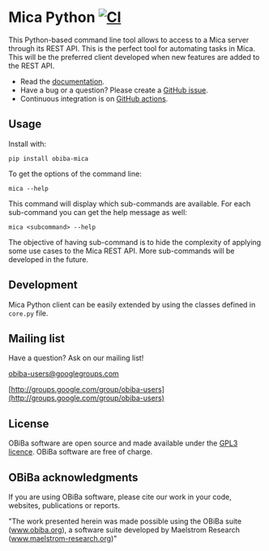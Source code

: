 # Mica Python [![CI](https://github.com/obiba/mica-python-client/actions/workflows/ci.yml/badge.svg)](https://github.com/obiba/mica-python-client/actions/workflows/ci.yml)

This Python-based command line tool allows to access to a Mica server through its REST API. This is the perfect tool
for automating tasks in Mica. This will be the preferred client developed when new features are added to the REST API.

* Read the [documentation](http://micadoc.obiba.org).
* Have a bug or a question? Please create a [GitHub issue](https://github.com/obiba/mica-python-client/issues).
* Continuous integration is on [GitHub actions](https://github.com/obiba/mica-python-client/actions).

## Usage

Install with:

```
pip install obiba-mica
```

To get the options of the command line:

```
mica --help
```

This command will display which sub-commands are available. For each sub-command you can get the help message as well:

```
mica <subcommand> --help
```

The objective of having sub-command is to hide the complexity of applying some use cases to the Mica REST API. More
sub-commands will be developed in the future.

## Development

Mica Python client can be easily extended by using the classes defined in `core.py` file.

## Mailing list

Have a question? Ask on our mailing list!

obiba-users@googlegroups.com

[http://groups.google.com/group/obiba-users](http://groups.google.com/group/obiba-users)

## License

OBiBa software are open source and made available under the [GPL3 licence](http://www.obiba.org/pages/license/). OBiBa software are free of charge.

## OBiBa acknowledgments

If you are using OBiBa software, please cite our work in your code, websites, publications or reports.

"The work presented herein was made possible using the OBiBa suite (www.obiba.org), a  software suite developed by Maelstrom Research (www.maelstrom-research.org)"

